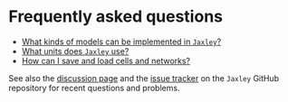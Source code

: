# Frequently asked questions

- [What kinds of models can be implemented in `Jaxley`?](faq/question_03.md)  
- [What units does `Jaxley` use?](faq/question_01.md)  
- [How can I save and load cells and networks?](faq/question_02.md)  

See also the [discussion page](https://github.com/jaxleyverse/jaxley/discussions) and the [issue
tracker](https://github.com/jaxleyverse/jaxley/issues) on the `Jaxley` GitHub repository for
recent questions and problems.
